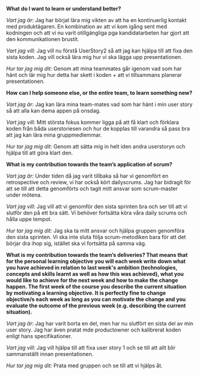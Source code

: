 **What do I want to learn or understand better?**

*Vart jag är:*
Jag har börjat lära mig vikten av att ha en kontinuerlig kontakt med produktägaren. En kombination av att vi kom igång sent med kodningen och att vi nu varit otillgängliga pga kandidatarbeten har gjort att den kommunikationen brustit. 

*Vart jag vill:*
Jag vill nu förstå UserStory2 så att jag kan hjälpa till att fixa den sista koden. Jag vill också lära mig hur vi ska lägga upp presentationen.

*Hur tar jag mig dit:*
Genom att mina teammates går igenom vad som har hänt och lär mig hur detta har skett i koden +  att vi tillsammans planerar presentationen.


**How can I help someone else, or the entire team, to learn something new?**

*Vart jag är:* 
Jag kan lära mina team-mates vad som har hänt i min user story så att alla kan dema appen på onsdag.

*Vart jag vill:*
Mitt största fokus kommer ligga på att få klart och förklara koden från båda userstoriesen och hur de kopplas till varandra så pass bra att jag kan lära mina gruppmedlemmar.

*Hur tar jag mig dit:*
Genom att sätta mig in helt iden andra userstoryn och hjälpa till att göra klart den.


**What is my contribution towards the team’s application of scrum?**

*Vart jag är:*
Under tiden då jag varit tillbaka så har vi genomfört en retrospective och review, vi har också kört dailyscrums. Jag har bidragit för att se till att detta genomförts och tagit mitt ansvar som scrum-master under mötena.

*Vart jag vill:*
Jag vill att vi genomför den sista sprinten bra och ser till att vi slutför den på ett bra sätt. Vi behöver fortsätta köra våra daily scrums och hålla uppe tempot.

*Hur tar jag mig dit:*
Jag ska ta mitt ansvar och hjälpa gruppen genomföra den sista sprinten. Vi ska inte sluta följa scrum-metodiken bara för att det börjar dra ihop sig, istället ska vi fortsätta på samma väg.


**What is my contribution towards the team’s deliveries? That means that for the personal learning objective you will each week write down what you have achieved in relation to last week's ambition (technologies, concepts and skills learnt as well as how this was achieved), what you would like to achieve for the next week and how to make the change happen. The first week of the course you describe the current situation by motivating a learning objective. It is perfectly fine to change objective/s each week as long as you can motivate the change and you evaluate the outcome of the previous week (e.g. describing the current situation).**

*Vart jag är:* 
Jag har varit borta en del, men har nu slutfört en sista del av min user story. Jag har även pratat mde productowner och kalibrerat koden enligt hans specifikationer.

*Vart jag vill:* 
Jag vill hjälpa till att fixa user story 1 och se till att allt blir sammanställt innan presentationen.

*Hur tar jag mig dit:*
Prata med gruppen och se till att vi hjälps åt.
